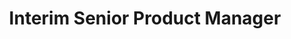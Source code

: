 ---
company: "MURAL"
title: "Interim Senior Product Manager"
timeframe: "Nov 2021 – Jul 2022"
visible: true
order: 2
context: ["Remote Team Leadership", "Cross-Functional Coordination", "Stakeholder Integration", "Knowledge Transfer", "Cultural Adaptation"]
responsibilities:
  - Built trust and rapport with distributed squad members across design, engineering, and product functions, establishing psychological safety for open communication.
  - Facilitated design thinking workshops that brought diverse perspectives together, creating inclusive environment for collaborative ideation and decision-making.
  - Championed knowledge sharing practices and cross-functional collaboration, fostering team culture that supported collective problem-solving across remote environment.
  - Coordinated acquired content team integration, building bridges between internal and external stakeholders to ensure smooth organisational transition.
  - Mentored team members through challenging technical and strategic decisions, providing guidance while empowering autonomous decision-making.
---